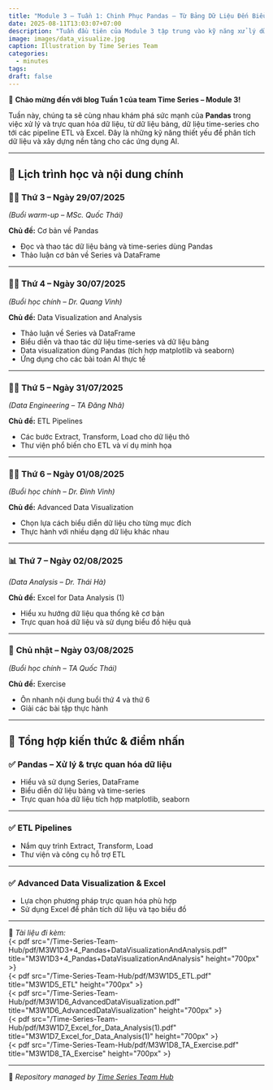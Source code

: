 ```yaml
---
title: "Module 3 – Tuần 1: Chinh Phục Pandas – Từ Bảng Dữ Liệu Đến Biểu Đồ Sống Động"
date: 2025-08-11T13:03:07+07:00
description: "Tuần đầu tiên của Module 3 tập trung vào kỹ năng xử lý dữ liệu bảng, trực quan hóa dữ liệu và các kỹ thuật phân tích từ cơ bản đến nâng cao, kết hợp công cụ Pandas, ETL Pipelines và Excel. Đây là bước đệm quan trọng để ứng dụng vào các bài toán AI thực tế."
image: images/data_visualize.jpg
caption: Illustration by Time Series Team
categories:
  - minutes
tags:
draft: false
---
```


🎉 **Chào mừng đến với blog Tuần 1 của team Time Series – Module 3!**

Tuần này, chúng ta sẽ cùng nhau khám phá sức mạnh của **Pandas** trong việc xử lý và trực quan hóa dữ liệu, từ dữ liệu bảng, dữ liệu time-series cho tới các pipeline ETL và Excel. Đây là những kỹ năng thiết yếu để phân tích dữ liệu và xây dựng nền tảng cho các ứng dụng AI.

---

## 📅 **Lịch trình học và nội dung chính**

### 🧑‍🏫 **Thứ 3 – Ngày 29/07/2025**
_(Buổi warm-up – MSc. Quốc Thái)_

**Chủ đề:** Cơ bản về Pandas
- Đọc và thao tác dữ liệu bảng và time-series dùng Pandas  
- Thảo luận cơ bản về Series và DataFrame  

---

### 👨‍🎓 **Thứ 4 – Ngày 30/07/2025**
_(Buổi học chính – Dr. Quang Vinh)_

**Chủ đề:** Data Visualization and Analysis
- Thảo luận về Series và DataFrame  
- Biểu diễn và thao tác dữ liệu time-series và dữ liệu bảng  
- Data visualization dùng Pandas (tích hợp matplotlib và seaborn)  
- Ứng dụng cho các bài toán AI thực tế  

---

### 👨‍💻 **Thứ 5 – Ngày 31/07/2025**
_(Data Engineering – TA Đăng Nhã)_

**Chủ đề:** ETL Pipelines
- Các bước Extract, Transform, Load cho dữ liệu thô  
- Thư viện phổ biến cho ETL và ví dụ minh họa  

---

### 👨‍🎓 **Thứ 6 – Ngày 01/08/2025**
_(Buổi học chính – Dr. Đình Vinh)_

**Chủ đề:** Advanced Data Visualization
- Chọn lựa cách biểu diễn dữ liệu cho từng mục đích  
- Thực hành với nhiều dạng dữ liệu khác nhau  

---

### 📊 **Thứ 7 – Ngày 02/08/2025**
_(Data Analysis – Dr. Thái Hà)_

**Chủ đề:** Excel for Data Analysis (1)
- Hiểu xu hướng dữ liệu qua thống kê cơ bản  
- Trực quan hoá dữ liệu và sử dụng biểu đồ hiệu quả  

---

### 📝 **Chủ nhật – Ngày 03/08/2025**
_(Buổi học chính – TA Quốc Thái)_

**Chủ đề:** Exercise
- Ôn nhanh nội dung buổi thứ 4 và thứ 6  
- Giải các bài tập thực hành  

---

## 📌 **Tổng hợp kiến thức & điểm nhấn**

### ✅ **Pandas – Xử lý & trực quan hóa dữ liệu**
- Hiểu và sử dụng Series, DataFrame  
- Biểu diễn dữ liệu bảng và time-series  
- Trực quan hóa dữ liệu tích hợp matplotlib, seaborn  

---

### ✅ **ETL Pipelines**
- Nắm quy trình Extract, Transform, Load  
- Thư viện và công cụ hỗ trợ ETL  

---

### ✅ **Advanced Data Visualization & Excel**
- Lựa chọn phương pháp trực quan hóa phù hợp  
- Sử dụng Excel để phân tích dữ liệu và tạo biểu đồ  

---

📂 _Tài liệu đi kèm:_  
{< pdf src="/Time-Series-Team-Hub/pdf/M3W1D3+4_Pandas+DataVisualizationAndAnalysis.pdf" title="M3W1D3+4_Pandas+DataVisualizationAndAnalysis" height="700px" >}  
{< pdf src="/Time-Series-Team-Hub/pdf/M3W1D5_ETL.pdf" title="M3W1D5_ETL" height="700px" >}  
{< pdf src="/Time-Series-Team-Hub/pdf/M3W1D6_AdvancedDataVisualization.pdf" title="M3W1D6_AdvancedDataVisualization" height="700px" >}  
{< pdf src="/Time-Series-Team-Hub/pdf/M3W1D7_Excel_for_Data_Analysis(1).pdf" title="M3W1D7_Excel_for_Data_Analysis(1)" height="700px" >}  
{< pdf src="/Time-Series-Team-Hub/pdf/M3W1D8_TA_Exercise.pdf" title="M3W1D8_TA_Exercise" height="700px" >}  

---

🧠 _Repository managed by [Time Series Team Hub](https://github.com/Jennifer1907/Time-Series-Team-Hub)_
